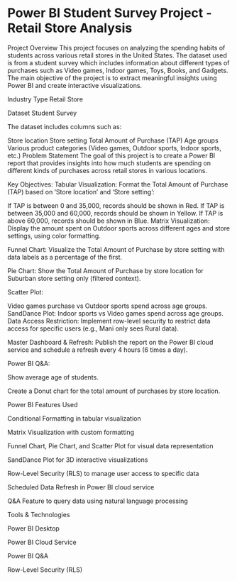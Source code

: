 # Power BI Student Survey Project - Retail Store Analysis
Project Overview
This project focuses on analyzing the spending habits of students across various retail stores in the United States. The dataset used is from a student survey which includes information about different types of purchases such as Video games, Indoor games, Toys, Books, and Gadgets. The main objective of the project is to extract meaningful insights using Power BI and create interactive visualizations.

Industry Type
Retail Store

Dataset
Student Survey

The dataset includes columns such as:

Store location
Store setting
Total Amount of Purchase (TAP)
Age groups
Various product categories (Video games, Outdoor sports, Indoor sports, etc.)
Problem Statement
The goal of this project is to create a Power BI report that provides insights into how much students are spending on different kinds of purchases across retail stores in various locations.

Key Objectives:
Tabular Visualization: Format the Total Amount of Purchase (TAP) based on ‘Store location’ and ‘Store setting’:

If TAP is between 0 and 35,000, records should be shown in Red.
If TAP is between 35,000 and 60,000, records should be shown in Yellow.
If TAP is above 60,000, records should be shown in Blue.
Matrix Visualization: Display the amount spent on Outdoor sports across different ages and store settings, using color formatting.

Funnel Chart: Visualize the Total Amount of Purchase by store setting with data labels as a percentage of the first.

Pie Chart: Show the Total Amount of Purchase by store location for Suburban store setting only (filtered context).

Scatter Plot:

Video games purchase vs Outdoor sports spend across age groups.
SandDance Plot: Indoor sports vs Video games spend across age groups.
Data Access Restriction: Implement row-level security to restrict data access for specific users (e.g., Mani only sees Rural data).

Master Dashboard & Refresh: Publish the report on the Power BI cloud service and schedule a refresh every 4 hours (6 times a day).

Power BI Q&A:

Show average age of students.

Create a Donut chart for the total amount of purchases by store location.

Power BI Features Used

Conditional Formatting in tabular visualization

Matrix Visualization with custom formatting

Funnel Chart, Pie Chart, and Scatter Plot for visual data representation

SandDance Plot for 3D interactive visualizations

Row-Level Security (RLS) to manage user access to specific data

Scheduled Data Refresh in Power BI cloud service

Q&A Feature to query data using natural language processing

Tools & Technologies

Power BI Desktop

Power BI Cloud Service

Power BI Q&A

Row-Level Security (RLS)
